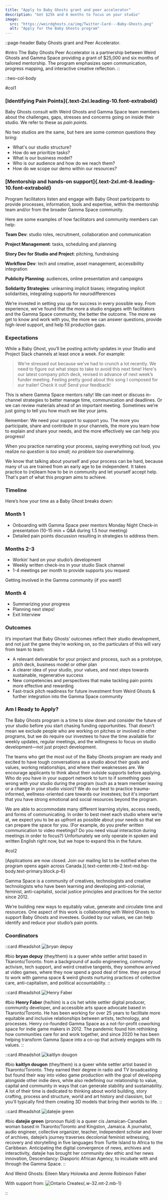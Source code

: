 ```yaml
---
title: "Apply to Baby Ghosts grant and peer accelerator"
description: "Get $25k and 6 months to focus on your studio"
image:
  src: "https://weirdghosts.ca/img/Twitter-Card---Baby-Ghosts.png"
  alt: "Apply for the Baby Ghosts program"
---
```


::page-header
Baby Ghosts grant and Peer Accelerator.

#intro
The Baby Ghosts Peer Accelerator is a partnership between
Weird Ghosts and Gamma Space providing a grant of $25,000 and six
months of tailored mentorship. The program emphasizes open
communication, progress mapping, and interactive creative
reflection.
::

::two-col-body

#col1

### [Identifying Pain Points]{.text-2xl.leading-10.font-extrabold}

Baby Ghosts consult with Weird Ghosts and Gamma Space team
members about the challenges, gaps, stresses and concerns
going on inside their studio. We refer to these as
_pain points_.

No two studios are the same, but here are some common
questions they bring:

- What's our studio structure?
- How do we prioritize tasks?
- What is our business model?
- Who is our audience and how do we reach them?
- How do we scope our demo within our resources?

### [Mentorship and hands-on support]{.text-2xl.mt-8.leading-10.font-extrabold}

Program facilitators listen and engage with Baby Ghost
participants to provide processes, information, tools and
expertise, within the mentorship team and/or from the broader
Gamma Space community.

Here are some examples of how facilitators and community
members can help:

**Team Dev**: studio roles, recruitment, collaboration
and communication

**Project Management**: tasks, scheduling and planning

**Story Dev for Studio and Project**: pitching,
fundraising

**Workflow Dev**: tech and creative, asset management,
accessibility integration

**Publicity Planning**: audiences, online presentation
and campaigns

**Solidarity Strategies**: unlearning implicit biases;
integrating implicit solidarities, integrating supports for
neurodifferences

We’re invested in setting you up for success in every possible
way. From experience, we’ve found that the more a studio
engages with facilitators and the Gamma Space community, the
better the outcome. The more we get to know and work with you,
the more we can answer questions, provide high-level support,
and help fill production gaps.

### Expectations

While a Baby Ghost, you’ll be posting activity updates in your
Studio and Project Slack channels at least once a week. For
example:

> We're stressed out because we've had to crunch a lot recently. We need to figure out what steps to take to avoid this next time!
> Here's our latest company pitch deck, revised in advance of next week’s funder meeting.
> Feeling pretty good about this song I composed for our trailer! Check it out! Send your feedback!

This is where Gamma Space mentors rally! We can meet or
discuss in-channel strategies to better manage time,
communication and deadlines. Or we can review materials ahead
of an important meeting. Sometimes we’re just going to tell
you how much we like your jams.

Remember: We need your support to support you. The more you
participate, share and contribute in your channels, the more
you learn how to explain and share your needs, and the more
effectively we can help you progress!

When you practice narrating your process, saying everything
out loud, you realize _no question is too small; no problem too overwhelming_.

We know that talking about yourself and your process can be
hard, because many of us are trained from an early age to be
independent. It takes practice to (re)learn how to be in
community and let yourself accept help. That's part of
what this program aims to achieve.

### Timeline

Here’s how your time as a Baby Ghost breaks down:

### Month 1

- Onboarding with Gamma Space peer mentors
  Monday Night Check-in presentation (10-15 min + Q&A during 1.5 hour meeting)
- Detailed pain points discussion resulting in strategies to
  address them.

### Months 2-3

- Workin’ hard on your studio’s development</li>
- Weekly written check-ins in your studio Slack channel</li>
- 1-4 meetings per month to provide supports you request

Getting involved in the Gamma community (if you want!)

### Month 4

- Summarizing your progress
- Planning next steps!
- Exit Interview

### Outcomes

It’s important that Baby Ghosts’ outcomes reflect their studio
development, and not just the game they’re working on, so the
particulars of this will vary from team to team:

- A relevant deliverable for your project and process, such as
  a prototype, pitch deck, business model or other plan
- A clearer idea of your studio, your values, and next steps
  towards sustainable, regenerative success
- New competencies and perspectives that make tackling pain
  points more effective and rewarding
- Fast-track pitch readiness for future investment from Weird
  Ghosts &amp; further integration into the Gamma Space
  community

### Am I Ready to Apply?

The Baby Ghosts program is a time to slow down and consider
the future of your studio before you start chasing funding
opportunities. That doesn’t mean we exclude people who are
working on pitches or involved in other programs, but we do
require our investees to have the time available for weekly
updates, regular meetings, and the willingness to focus on
studio development—not just project development.

The teams who get the most out of the Baby Ghosts program are
ready and excited to have tough conversations as a studio
about their goals and values, working relationships, and where
their weaknesses are. We encourage applicants to think about
their outside supports before applying. Who do you have in
your support network to turn to if something goes wrong with
your studio during the program (such as a team member leaving
or a change in your studio vision)? We do our best to practice
trauma-informed, wellness-oriented care towards our investees;
but it's important that you have strong emotional and social
resources beyond the program.

We are able to accommodate many different learning styles,
access needs, and forms of communicating. In order to best
meet each studio where we’re at, we expect you to be as
upfront as possible about your needs so that we can prepare
the space for you. (For example, do you prefer written
communication to video meetings? Do you need visual
interaction during meetings in order to focus?) Unfortunately
we only operate in spoken and written English right now, but
we hope to expand this in the future.

#col2

[Applications are now closed. Join our
mailing list to be notified when the program opens again across Canada.]{.text-center.mb-2.text-md.bg-body.text-primary.block.p-6}

<!-- :apply-now-button -->

Gamma Space is a community of creatives, technologists and
creative technologists who have been learning and
developing anti-colonial, feminist, anti-capitalist,
social justice principles and practices for the sector
since 2012.

We’re building new ways to equitably value, generate and
circulate time and resources. One aspect of this work is
collaborating with Weird Ghosts to support Baby Ghosts and
investees. Guided by our values, we can help identify and
reduce your studio’s pain points.

### Coordinators

::card
#headshot
![bryan depuy](/img/bryan_bw.jpg)

#bio
**bryan depuy** (they/them) is a queer white settler
artist based in Tkaronto/Toronto. from a background of
audio engineering, community activism, tech support, and
weird creative tangents, they somehow arrived at video
games, where they now spend a good deal of time. they
are proud to work with gamma space & weird ghosts
nurturing practices of collective care, anti-capitalism,
and political accountability.
::

::card
#headshot
![Henry Faber](/img/henry_faber_bw.jpg)

#bio
**Henry Faber** (he/him) is a cis het white settler
digital producer, community developer, and accessible
arts space advocate based in Tkaronto/Toronto. He has
been working for over 25 years to facilitate more
equitable and inclusive relationships between artists,
technology, and processes. Henry co-founded Gamma Space
as a not-for-profit coworking space for indie game
makers in 2012. The pandemic found him rethinking how
communities care for and work together, and since 2020
he has been helping transform Gamma Space into a co-op
that actively engages with its values.
::

::card
#headshot
![kaitlyn dougon](/img/kaitlyn_dougon_bw.jpg)

#bio
**kaitlyn dougon** (they/them) is a queer white
settler artist based in Tkaronto/Toronto. They earned
their degree in radio and TV broadcasting but found
their way into video game production with the goal of
developing alongside other indie devs, while also
redefining our relationship to value, capital and
community in ways that can generate stability and
sustainability. A lot of their time is dedicated to
thinking about world building, story crafting, process
and structure, world and art history and classism, but
you'll typically find them creating 3D models that bring
their worlds to life.
::

::card
#headshot
![datejie green](/img/datejie_bw.jpeg)

#bio
**datejie green** (pronoun fluid) is a queer cis
Jamaican-Canadian woman based in Tkaronto/Toronto and
Kingston, Jamaica. A journalist, audio engineer,
collective organizer, teacher, independent scholar and
lover of archives, datejie’s journey traverses
decolonial feminist witnessing, recovery and
storytelling in five languages from Turtle Island to
Africa to the Caribbean. Anticipating the digital
convergence of news, archives and interactivity, datejie
has brought her community dev ethic and her news
innovation, Descendancy: Diasporic African Agency, to
incubate with and through the Gamma Space.
::

And Weird Ghosts: Eileen Mary Holowka and Jennie Robinson
Faber

With support from:
![Ontario Creates](/img/oc-logo.png){.w-32.mt-2.mb-1}

::
